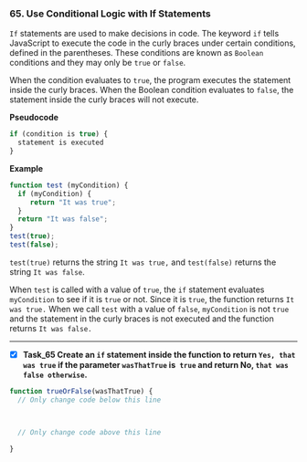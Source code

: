### 65. Use Conditional Logic with If Statements

`If` statements are used to make decisions in code. The keyword `if` tells JavaScript to execute the code in the curly braces under certain conditions, defined in the parentheses. These conditions are known as `Boolean` conditions and they may only be `true` or `false`.

When the condition evaluates to `true`, the program executes the statement inside the curly braces. When the Boolean condition evaluates to `false`, the statement inside the curly braces will not execute.

**Pseudocode**
```js
if (condition is true) {
  statement is executed
}
```
**Example**
```js
function test (myCondition) {
  if (myCondition) {
     return "It was true";
  }
  return "It was false";
}
test(true);
test(false);
```
`test(true)` returns the string `It was true,` and `test(false)` returns the string `It was false`.

When `test` is called with a value of `true`, the `if` statement evaluates `myCondition` to see if it is `true` or not. Since it is `true`, the function returns `It was true.` When we call `test` with a value of `false`, `myCondition` is not `true `and the statement in the curly braces is not executed and the function returns `It was false.`
********************************************

- [x] **Task_65 Create an `if` statement inside the function to return `Yes, that was true` if the parameter `wasThatTrue` is` true` and return No, `that was false otherwise`.**

```js
function trueOrFalse(wasThatTrue) {
  // Only change code below this line



  // Only change code above this line

}
```